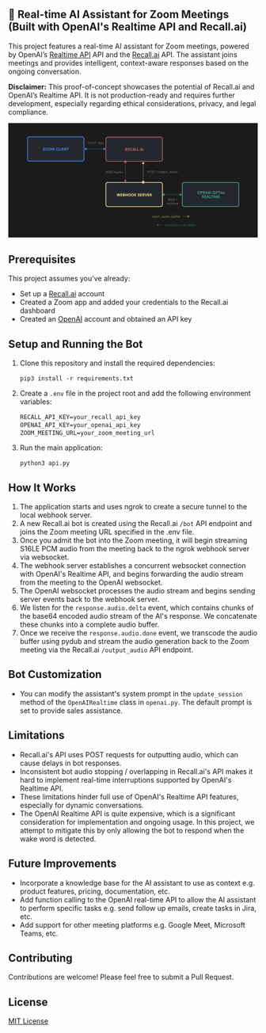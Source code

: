 ## 🤖 Real-time AI Assistant for Zoom Meetings (Built with OpenAI's Realtime API and Recall.ai)

This project features a real-time AI assistant for Zoom meetings, powered by OpenAI’s [Realtime API](https://platform.openai.com/docs/guides/realtime) API and the [Recall.ai](https://recall.ai) API. The assistant joins meetings and provides intelligent, context-aware responses based on the ongoing conversation.

**Disclaimer:** This proof-of-concept showcases the potential of Recall.ai and OpenAI’s Realtime API. It is not production-ready and requires further development, especially regarding ethical considerations, privacy, and legal compliance.

<img src="diagram.png" alt="OpenAI Realtime API and Recall.ai" width="750" height="auto">

## Prerequisites

This project assumes you've already:
- Set up a [Recall.ai](https://recall.ai) account
- Created a Zoom app and added your credentials to the Recall.ai dashboard
- Created an [OpenAI](https://openai.com) account and obtained an API key

## Setup and Running the Bot

1. Clone this repository and install the required dependencies:
   ```
   pip3 install -r requirements.txt
   ```

2. Create a `.env` file in the project root and add the following environment variables:
   ```
   RECALL_API_KEY=your_recall_api_key
   OPENAI_API_KEY=your_openai_api_key
   ZOOM_MEETING_URL=your_zoom_meeting_url
   ```

3. Run the main application:
   ```
   python3 api.py
   ```

## How It Works

1. The application starts and uses ngrok to create a secure tunnel to the local webhook server.
2. A new Recall.ai bot is created using the Recall.ai `/bot` API endpoint and joins the Zoom meeting URL specified in the .env file.
3. Once you admit the bot into the Zoom meeting, it will begin streaming S16LE PCM audio from the meeting back to the ngrok webhook server via websocket.
4. The webhook server establishes a concurrent websocket connection with OpenAI's Realtime API, and begins forwarding the audio stream from the meeting to the OpenAI websocket.
5. The OpenAI websocket processes the audio stream and begins sending server events back to the webhook server.
6. We listen for the `response.audio.delta` event, which contains chunks of the base64 encoded audio stream of the AI's response. We concatenate these chunks into a complete audio buffer.
7. Once we receive the `response.audio.done` event, we transcode the audio buffer using pydub and stream the audio generation back to the Zoom meeting via the Recall.ai `/output_audio` API endpoint.

## Bot Customization

- You can modify the assistant's system prompt in the `update_session` method of the `OpenAIRealtime` class in `openai.py`. The default prompt is set to provide sales assistance.

## Limitations

- Recall.ai's API uses POST requests for outputting audio, which can cause delays in bot responses.
- Inconsistent bot audio stopping / overlapping in Recall.ai's API makes it hard to implement real-time interruptions supported by OpenAI's Realtime API.
- These limitations hinder full use of OpenAI's Realtime API features, especially for dynamic conversations.
- The OpenAI Realtime API is quite expensive, which is a significant consideration for implementation and ongoing usage. In this project, we attempt to mitigate this by only allowing the bot to respond when the wake word is detected.

## Future Improvements

- Incorporate a knowledge base for the AI assistant to use as context e.g. product features, pricing, documentation, etc.
- Add function calling to the OpenAI real-time API to allow the AI assistant to perform specific tasks e.g. send follow up emails, create tasks in Jira, etc.
- Add support for other meeting platforms e.g. Google Meet, Microsoft Teams, etc.

## Contributing

Contributions are welcome! Please feel free to submit a Pull Request.

## License

[MIT License](LICENSE)